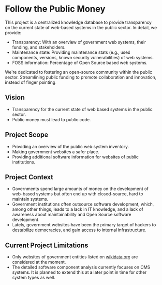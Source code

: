 # Follow the Public Money

This project is a centralized knowledge database to provide transparency on the current state of web-based systems in the public sector. In detail, we provide:

- Transparency: With an overview of government web systems, their funding, and stakeholders.
- Maintenance state: Providing maintenance stats (e.g., used components, versions, known security vulnerabilities) of web systems.
- FOSS information: Percentage of Open Source based web systems.

We're dedicated to fostering an open-source community within the public sector. Streamlining public funding to promote collaboration and innovation, instead of finger pointing.

## Vision

- Transparency for the current state of web based systems in the public sector.
- Public money must lead to public code.

## Project Scope

- Providing an overview of the public web system inventory.
- Making government websites a safer place.
- Providing additional software information for websites of public institutions.

## Project Context

- Governments spend large amounts of money on the development of web-based systems but often end up with closed-source, hard to maintain systems.
- Government institutions often outsource software development, which, among other things, leads to a lack in IT knowledge, and a lack of awareness about maintainability and Open Source software development.
- Lately, government websites have been the primary target of hackers to destabilize democracies, and gain access to internal infrastructure.

## Current Project Limitations

- Only websites of government entities listed on [wikidata.org](https://www.wikidata.org/) are considered at the moment.
- The detailed software component analysis currently focuses on CMS systems. It is planned to extend this at a later point in time for other system types as well.

